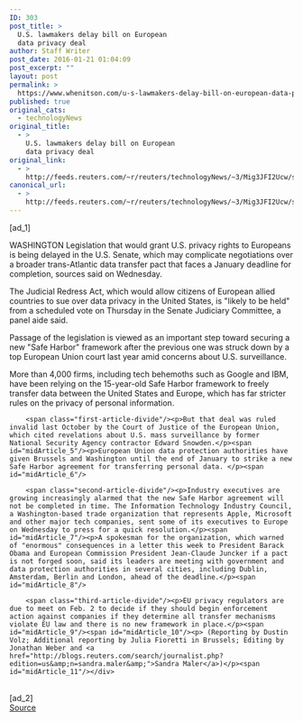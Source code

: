 ```yaml
---
ID: 303
post_title: >
  U.S. lawmakers delay bill on European
  data privacy deal
author: Staff Writer
post_date: 2016-01-21 01:04:09
post_excerpt: ""
layout: post
permalink: >
  https://www.whenitson.com/u-s-lawmakers-delay-bill-on-european-data-privacy-deal/
published: true
original_cats:
  - technologyNews
original_title:
  - >
    U.S. lawmakers delay bill on European
    data privacy deal
original_link:
  - >
    http://feeds.reuters.com/~r/reuters/technologyNews/~3/Mig3JFI2Ucw/story01.htm
canonical_url:
  - >
    http://feeds.reuters.com/~r/reuters/technologyNews/~3/Mig3JFI2Ucw/story01.htm
---
```

 [ad_1]
<br><div id="articleText">
<span id="midArticle_start"/>

<span id="midArticle_0"/><span class="focusParagraph" readability="6"><p><span class="articleLocation">WASHINGTON</span> Legislation that would grant U.S. privacy rights to Europeans is being delayed in the U.S. Senate, which may complicate negotiations over a broader trans-Atlantic data transfer pact that faces a January deadline for completion, sources said on Wednesday.</p></span><span id="midArticle_1"/><p>The Judicial Redress Act, which would allow citizens of European allied countries to sue over data privacy in the United States, is "likely to be held" from a scheduled vote on Thursday in the Senate Judiciary Committee, a panel aide said. </p><span id="midArticle_2"/><p>Passage of the legislation is viewed as an important step toward securing a new "Safe Harbor" framework after the previous one was struck down by a top European Union court last year amid concerns about U.S. surveillance.</p><span id="midArticle_3"/><p>More than 4,000 firms, including tech behemoths such as Google and IBM, have been relying on the 15-year-old Safe Harbor framework to freely transfer data between the United States and Europe, which has far stricter rules on the privacy of personal information.</p><span id="midArticle_4"/>
        
        <span class="first-article-divide"/><p>But that deal was ruled invalid last October by the Court of Justice of the European Union, which cited revelations about U.S. mass surveillance by former National Security Agency contractor Edward Snowden.</p><span id="midArticle_5"/><p>European Union data protection authorities have given Brussels and Washington until the end of January to strike a new Safe Harbor agreement for transferring personal data. </p><span id="midArticle_6"/>
        
        <span class="second-article-divide"/><p>Industry executives are growing increasingly alarmed that the new Safe Harbor agreement will not be completed in time. The Information Technology Industry Council, a Washington-based trade organization that represents Apple, Microsoft and other major tech companies, sent some of its executives to Europe on Wednesday to press for a quick resolution.</p><span id="midArticle_7"/><p>A spokesman for the organization, which warned of "enormous" consequences in a letter this week to President Barack Obama and European Commission President Jean-Claude Juncker if a pact is not forged soon, said its leaders are meeting with government and data protection authorities in several cities, including Dublin, Amsterdam, Berlin and London, ahead of the deadline.</p><span id="midArticle_8"/>
        
        <span class="third-article-divide"/><p>EU privacy regulators are due to meet on Feb. 2 to decide if they should begin enforcement action against companies if they determine all transfer mechanisms violate EU law and there is no new framework in place.</p><span id="midArticle_9"/><span id="midArticle_10"/><p> (Reporting by Dustin Volz; Additional reporting by Julia Fioretti in Brussels; Editing by Jonathan Weber and <a href="http://blogs.reuters.com/search/journalist.php?edition=us&amp;n=sandra.maler&amp;">Sandra Maler</a>)</p><span id="midArticle_11"/></div>
<br>[ad_2]
<br><a href="http://feeds.reuters.com/~r/reuters/technologyNews/~3/Mig3JFI2Ucw/story01.htm">Source </a>